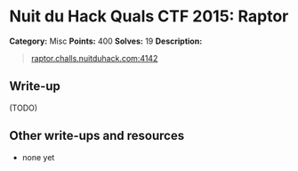 # Nuit du Hack Quals CTF 2015: Raptor

**Category:** Misc
**Points:** 400
**Solves:** 19
**Description:** 

> <raptor.challs.nuitduhack.com:4142>

## Write-up

(TODO)

## Other write-ups and resources

* none yet